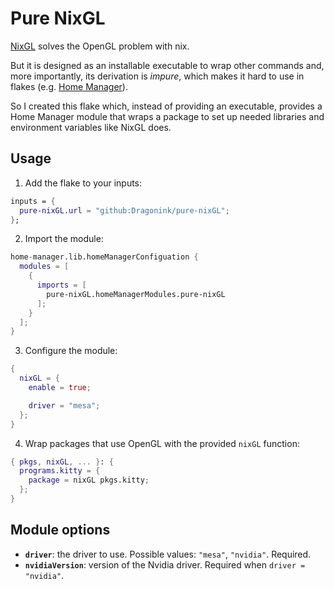 # Pure NixGL

[NixGL](https://github.com/guibou/nixGL) solves the OpenGL problem with nix.

But it is designed as an installable executable to wrap other commands
and, more importantly, its derivation is *impure*,
which makes it hard to use in flakes (e.g. [Home Manager](https://github.com/nix-community/home-manager)).

So I created this flake which, instead of providing an executable,
provides a Home Manager module that wraps a package to set up needed libraries and environment variables like NixGL does.

## Usage

1. Add the flake to your inputs:
  ```nix
  inputs = {
    pure-nixGL.url = "github:Dragonink/pure-nixGL";
  };
  ```
2. Import the module:
  ```nix
  home-manager.lib.homeManagerConfiguation {
    modules = [
      {
        imports = [
          pure-nixGL.homeManagerModules.pure-nixGL
        ];
      }
    ];
  }
  ```
3. Configure the module:
  ```nix
  {
    nixGL = {
      enable = true;

      driver = "mesa";
    };
  }
  ```
4. Wrap packages that use OpenGL with the provided `nixGL` function:
  ```nix
  { pkgs, nixGL, ... }: {
    programs.kitty = {
      package = nixGL pkgs.kitty;
    };
  }
  ```

## Module options

- **`driver`**: the driver to use.
  Possible values: `"mesa"`, `"nvidia"`. Required.
- **`nvidiaVersion`**: version of the Nvidia driver.
  Required when `driver = "nvidia"`.
